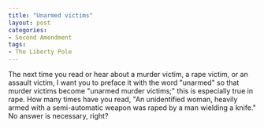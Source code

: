```yaml
---
title: "Unarmed victims"
layout: post
categories:
- Second Amendment
tags:
- The Liberty Pole
---
```


The next time you read or hear about a murder victim, a rape victim, or an assault victim, I want you to preface it with the word "unarmed" so that murder victims become "unarmed murder victims;" this is especially true in rape. How many times have you read, "An unidentified woman, heavily armed with a semi-automatic weapon was raped by a man wielding a knife." No answer is necessary, right?
